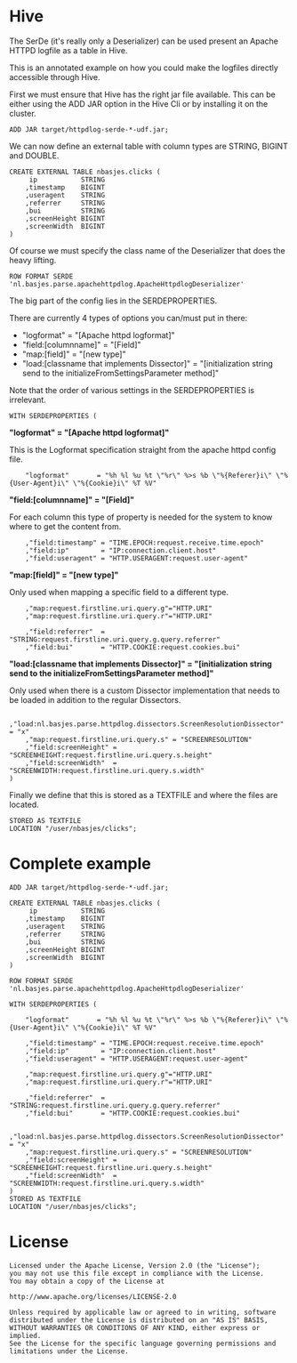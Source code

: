 Hive
====

The SerDe (it's really only a Deserializer) can be used present an Apache HTTPD logfile as a table in Hive.

This is an annotated example on how you could make the logfiles directly accessible through Hive.

First we must ensure that Hive has the right jar file available. This can be either using the ADD JAR option in the Hive Cli
 or by installing it on the cluster.

    ADD JAR target/httpdlog-serde-*-udf.jar;

We can now define an external table with column types are STRING, BIGINT and DOUBLE.

    CREATE EXTERNAL TABLE nbasjes.clicks (
         ip           STRING
        ,timestamp    BIGINT
        ,useragent    STRING
        ,referrer     STRING
        ,bui          STRING
        ,screenHeight BIGINT
        ,screenWidth  BIGINT
    )

Of course we must specify the class name of the Deserializer that does the heavy lifting.

    ROW FORMAT SERDE 'nl.basjes.parse.apachehttpdlog.ApacheHttpdlogDeserializer'

The big part of the config lies in the SERDEPROPERTIES.

There are currently 4 types of options you can/must put in there:

- "logformat" = "[Apache httpd logformat]"
- "field:[columnname]" = "[Field]"
- "map:[field]" = "[new type]"
- "load:[classname that implements Dissector]" = "[initialization string send to the initializeFromSettingsParameter method]"

Note that the order of various settings in the SERDEPROPERTIES is irrelevant.

    WITH SERDEPROPERTIES (

**"logformat" = "[Apache httpd logformat]"**

This is the Logformat specification straight from the apache httpd config file.

        "logformat"       = "%h %l %u %t \"%r\" %>s %b \"%{Referer}i\" \"%{User-Agent}i\" \"%{Cookie}i\" %T %V"

**"field:[columnname]" = "[Field]"**

For each column this type of property is needed for the system to know where to get the content from.

        ,"field:timestamp" = "TIME.EPOCH:request.receive.time.epoch"
        ,"field:ip"        = "IP:connection.client.host"
        ,"field:useragent" = "HTTP.USERAGENT:request.user-agent"

**"map:[field]" = "[new type]"**

Only used when mapping a specific field to a different type.

        ,"map:request.firstline.uri.query.g"="HTTP.URI"
        ,"map:request.firstline.uri.query.r"="HTTP.URI"

        ,"field:referrer"  = "STRING:request.firstline.uri.query.g.query.referrer"
        ,"field:bui"       = "HTTP.COOKIE:request.cookies.bui"

**"load:[classname that implements Dissector]" = "[initialization string send to the initializeFromSettingsParameter method]"**

Only used when there is a custom Dissector implementation that needs to be loaded in addition to the regular Dissectors.

        ,"load:nl.basjes.parse.httpdlog.dissectors.ScreenResolutionDissector" = "x"
        ,"map:request.firstline.uri.query.s" = "SCREENRESOLUTION"
        ,"field:screenHeight" = "SCREENHEIGHT:request.firstline.uri.query.s.height"
        ,"field:screenWidth"  = "SCREENWIDTH:request.firstline.uri.query.s.width"
    )

Finally we define that this is stored as a TEXTFILE and where the files are located.

    STORED AS TEXTFILE
    LOCATION "/user/nbasjes/clicks";


Complete example
====

    ADD JAR target/httpdlog-serde-*-udf.jar;

    CREATE EXTERNAL TABLE nbasjes.clicks (
         ip           STRING
        ,timestamp    BIGINT
        ,useragent    STRING
        ,referrer     STRING
        ,bui          STRING
        ,screenHeight BIGINT
        ,screenWidth  BIGINT
    )

    ROW FORMAT SERDE 'nl.basjes.parse.apachehttpdlog.ApacheHttpdlogDeserializer'

    WITH SERDEPROPERTIES (

        "logformat"       = "%h %l %u %t \"%r\" %>s %b \"%{Referer}i\" \"%{User-Agent}i\" \"%{Cookie}i\" %T %V"

        ,"field:timestamp" = "TIME.EPOCH:request.receive.time.epoch"
        ,"field:ip"        = "IP:connection.client.host"
        ,"field:useragent" = "HTTP.USERAGENT:request.user-agent"

        ,"map:request.firstline.uri.query.g"="HTTP.URI"
        ,"map:request.firstline.uri.query.r"="HTTP.URI"

        ,"field:referrer"  = "STRING:request.firstline.uri.query.g.query.referrer"
        ,"field:bui"       = "HTTP.COOKIE:request.cookies.bui"

        ,"load:nl.basjes.parse.httpdlog.dissectors.ScreenResolutionDissector" = "x"
        ,"map:request.firstline.uri.query.s" = "SCREENRESOLUTION"
        ,"field:screenHeight" = "SCREENHEIGHT:request.firstline.uri.query.s.height"
        ,"field:screenWidth"  = "SCREENWIDTH:request.firstline.uri.query.s.width"
    )
    STORED AS TEXTFILE
    LOCATION "/user/nbasjes/clicks";

License
===
    Licensed under the Apache License, Version 2.0 (the "License");
    you may not use this file except in compliance with the License.
    You may obtain a copy of the License at
    
    http://www.apache.org/licenses/LICENSE-2.0
    
    Unless required by applicable law or agreed to in writing, software
    distributed under the License is distributed on an "AS IS" BASIS,
    WITHOUT WARRANTIES OR CONDITIONS OF ANY KIND, either express or implied.
    See the License for the specific language governing permissions and
    limitations under the License.
